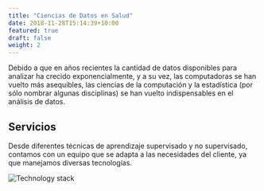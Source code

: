 ```yaml
---
title: "Ciencias de Datos en Salud"
date: 2018-11-28T15:14:39+10:00
featured: true
draft: false
weight: 2
---
```

Debido a que en años recientes la cantidad de datos disponibles para analizar ha crecido exponencialmente, y a su vez, las computadoras se han vuelto más asequibles, las ciencias de la computación y la estadística (por sólo nombrar algunas disciplinas) se han vuelto indispensables en el análisis de datos.

## Servicios

Desde diferentes técnicas de aprendizaje supervisado y no supervisado, contamos con un equipo que se adapta a las necesidades del cliente, ya que manejamos diversas tecnologías.

![Technology stack](/dxandi/images/tech_stack.svg)